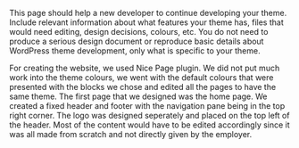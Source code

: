 This page should help a new developer to continue developing your theme. Include relevant information about what features your theme has, files that would need editing, design decisions, colours, etc. You do not need to produce a serious design document or reproduce basic details about WordPress theme development, only what is specific to your theme.

For creating the website, we used Nice Page plugin. We did not put much work into the theme colours, we went with the default colours that were presented with the blocks we chose and edited all the pages to have the same theme. The first page that we designed was the home page. We created a fixed header and footer with the navigation pane being in the top right corner. The logo was designed seperately and placed on the top left of the header. Most of the content would have to be edited accordingly since it was all made from scratch and not directly given by the employer.
